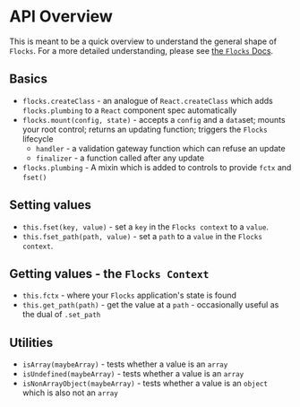 # API Overview

This is meant to be a quick overview to understand the general shape of `Flocks`.
For a more detailed understanding, please see [the `Flocks` Docs](/docs/).



## Basics
 * `flocks.createClass` - an analogue of `React.createClass` which adds `flocks.plumbing` to a `React`
   component spec automatically
 * `flocks.mount(config, state)` - accepts a `config` and a `data`set; mounts your root control; returns
   an updating function; triggers the `Flocks` lifecycle
   * `handler` - a validation gateway function which can refuse an update
   * `finalizer` - a function called after any update
 * `flocks.plumbing` - A mixin which is added to controls to provide `fctx` and `fset()`

## Setting values
 * `this.fset(key, value)` - set a `key` in the `Flocks context` to a `value`.
 * `this.fset_path(path, value)` - set a `path` to a `value` in the `Flocks context`.

## Getting values - the `Flocks Context`
 * `this.fctx` - where your `Flocks` application's state is found
 * `this.get_path(path)` - get the value at a `path` - occasionally useful as the dual of `.set_path`

## Utilities
 * `isArray(maybeArray)` - tests whether a value is an `array`
 * `isUndefined(maybeArray)` - tests whether a value is an `array`
 * `isNonArrayObject(maybeArray)` - tests whether a value is an `object` which is also not an `array`


